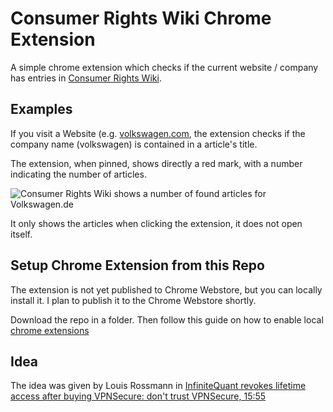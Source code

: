 # Consumer Rights Wiki Chrome Extension

A simple chrome extension which checks if the current website / company has 
entries in [Consumer Rights Wiki](https://consumerrights.wiki).

## Examples

If you visit a Website (e.g. [volkswagen.com](https://volkswagen.com), the 
extension checks if the company name (volkswagen) is contained in a article's title.

The extension, when pinned, shows directly a red mark, with a number indicating the number of articles.

![Consumer Rights Wiki shows a number of found articles for Volkswagen.de](Documentation/Images/crw-Example-VW.png)

It only shows the articles when clicking the extension, it does not open itself.

## Setup Chrome Extension from this Repo

The extension is not yet published to Chrome Webstore, but you can locally install it. I plan to publish it to the Chrome Webstore shortly.

Download the repo in a folder. 
Then follow this guide on how to enable local [chrome extensions](https://developer.chrome.com/docs/extensions/get-started)

## Idea

The idea was given by Louis Rossmann in [InfiniteQuant revokes lifetime access after buying VPNSecure: don't trust VPNSecure, 15:55](https://youtu.be/VWSq9i8D2hE?si=0cnhJm6nAV8_m3y1)

